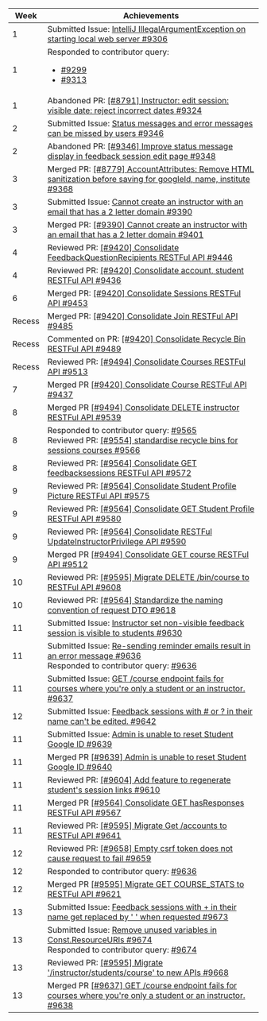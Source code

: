 Week | Achievements
---- | ------------
1 | Submitted Issue: [IntelliJ IllegalArgumentException on starting local web server #9306](https://github.com/TEAMMATES/teammates/issues/9306)
1 | Responded to contributor query: <ul><li>[#9299](https://github.com/TEAMMATES/teammates/issues/9299#issuecomment-451649894)</li><li>[#9313](https://github.com/TEAMMATES/teammates/issues/9313#issuecomment-452985286)</li>
1 | Abandoned PR: [[#8791] Instructor: edit session: visible date: reject incorrect dates #9324](https://github.com/TEAMMATES/teammates/pull/9324)
2 | Submitted Issue: [Status messages and error messages can be missed by users #9346](https://github.com/TEAMMATES/teammates/issues/9346)
2 | Abandoned PR: [[#9346] Improve status message display in feedback session edit page #9348](https://github.com/TEAMMATES/teammates/pull/9348)
3 | Merged PR: [[#8779] AccountAttributes: Remove HTML sanitization before saving for googleId, name, institute #9368](https://github.com/TEAMMATES/teammates/pull/9368)
3 | Submitted Issue: [Cannot create an instructor with an email that has a 2 letter domain #9390](https://github.com/TEAMMATES/teammates/issues/9390)
3 | Merged PR: [[#9390] Cannot create an instructor with an email that has a 2 letter domain #9401](https://github.com/TEAMMATES/teammates/pull/9401)
4 | Reviewed PR: [[#9420] Consolidate FeedbackQuestionRecipients RESTFul API #9446](https://github.com/TEAMMATES/teammates/pull/9446)
4 | Reviewed PR: [[#9420] Consolidate account, student RESTFul API #9436](https://github.com/TEAMMATES/teammates/pull/9436)
6 | Merged PR: [[#9420] Consolidate Sessions RESTFul API #9453](https://github.com/TEAMMATES/teammates/pull/9453)
Recess | Merged PR: [[#9420] Consolidate Join RESTFul API #9485](https://github.com/TEAMMATES/teammates/pull/9485)
Recess | Commented on PR: [[#9420] Consolidate Recycle Bin RESTFul API #9489](https://github.com/TEAMMATES/teammates/pull/9489)
Recess | Reviewed PR: [ [#9494] Consolidate Courses RESTFul API #9513 ](https://github.com/TEAMMATES/teammates/pull/9513)
7 | Merged PR [[#9420] Consolidate Course RESTFul API #9437](https://github.com/TEAMMATES/teammates/pull/9437)
8 | Merged PR [[#9494] Consolidate DELETE instructor RESTFul API #9539](https://github.com/TEAMMATES/teammates/pull/9539)
8 | Responded to contributor query: [#9565](https://github.com/TEAMMATES/teammates/issues/9565#issuecomment-471830503) <br> Reviewed PR: [[#9554] standardise recycle bins for sessions courses #9566](https://github.com/TEAMMATES/teammates/pull/9566)
8 | Reviewed PR: [[#9564] Consolidate GET feedbacksessions RESTFul API #9572](https://github.com/TEAMMATES/teammates/pull/9572)
9 | Reviewed PR: [[#9564] Consolidate Student Profile Picture RESTFul API #9575](https://github.com/TEAMMATES/teammates/pull/9575)
9 | Reviewed PR: [[#9564] Consolidate GET Student Profile RESTFul API #9580](https://github.com/TEAMMATES/teammates/pull/9580)
9 | Reviewed PR: [[#9564] Consolidate RESTFul UpdateInstructorPrivilege API #9590](https://github.com/TEAMMATES/teammates/pull/9590)
9 | Merged PR [[#9494] Consolidate GET course RESTFul API #9512](https://github.com/TEAMMATES/teammates/pull/9512)
10 | Reviewed PR: [[#9595] Migrate DELETE /bin/course to RESTFul API #9608](https://github.com/TEAMMATES/teammates/pull/9608)
10 | Reviewed PR: [[#9564] Standardize the naming convention of request DTO #9618](https://github.com/TEAMMATES/teammates/pull/9618)
11 | Submitted Issue: [Instructor set non-visible feedback session is visible to students #9630](https://github.com/TEAMMATES/teammates/issues/9630)
11 | Submitted Issue: [Re-sending reminder emails result in an error message #9636](https://github.com/TEAMMATES/teammates/issues/9636) <br> Responded to contributor query: [#9636](https://github.com/TEAMMATES/teammates/issues/9636)
11 | Submitted Issue: [GET /course endpoint fails for courses where you're only a student or an instructor. #9637](https://github.com/TEAMMATES/teammates/issues/9637)
12 | Submitted Issue: [Feedback sessions with # or ? in their name can't be edited. #9642](https://github.com/TEAMMATES/teammates/issues/9642)
11 | Submitted Issue: [Admin is unable to reset Student Google ID #9639](https://github.com/TEAMMATES/teammates/issues/9639)
11 | Merged PR [[#9639] Admin is unable to reset Student Google ID #9640](https://github.com/TEAMMATES/teammates/pull/9640)
11 | Reviewed PR: [[#9604] Add feature to regenerate student's session links #9610](https://github.com/TEAMMATES/teammates/pull/9610)
11 | Merged PR [[#9564] Consolidate GET hasResponses RESTFul API #9567](https://github.com/TEAMMATES/teammates/pull/9567)
11 | Reviewed PR: [[#9595] Migrate Get /accounts to RESTFul API #9641](https://github.com/TEAMMATES/teammates/pull/9641)
12 | Reviewed PR: [[#9658] Empty csrf token does not cause request to fail #9659](https://github.com/TEAMMATES/teammates/pull/9659)
12 | Responded to contributor query: [#9636](https://github.com/TEAMMATES/teammates/issues/9636)
12 | Merged PR [[#9595] Migrate GET COURSE_STATS to RESTFul API #9621](https://github.com/TEAMMATES/teammates/pull/9621)
13 | Submitted Issue: [Feedback sessions with + in their name get replaced by ' ' when requested #9673](https://github.com/TEAMMATES/teammates/issues/9673)
13 | Submitted Issue: [Remove unused variables in Const.ResourceURIs #9674](https://github.com/TEAMMATES/teammates/issues/9674) <br> Responded to contributor query: [#9674](https://github.com/TEAMMATES/teammates/issues/9674)
13 | Reviewed PR: [[#9595] Migrate '/instructor/students/course' to new APIs #9668](https://github.com/TEAMMATES/teammates/pull/9668)
13 | Merged PR [[#9637] GET /course endpoint fails for courses where you're only a student or an instructor. #9638](https://github.com/TEAMMATES/teammates/pull/9638)
